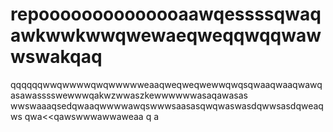 # repoooooooooooooaawqessssqwaqawkwwkwwqwewaeqweqqwqqwawwswakqaq
qqqqqqwwqwwwwqwqwwwwweaaqweqweqwewwqwqsqwaaqwaaqwawqasawasssswewwwqakwzwwaszkewwwwwwasaqawasas
wwswaaaqsedqwaaqwwwwawqswwwsaasasqwqwaswasdqwwsasdqweaqws
qwa<<qawswwwawwaweaa
q
a
